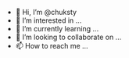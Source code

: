 - 👋 Hi, I’m @chuksty
- 👀 I’m interested in ...
- 🌱 I’m currently learning ...
- 💞️ I’m looking to collaborate on ...
- 📫 How to reach me ...

<!---
chuksty/chuksty is a ✨ special ✨ repository because its `README.md` (this file) appears on your GitHub profile.
You can click the Preview link to take a look at your changes.
--->
